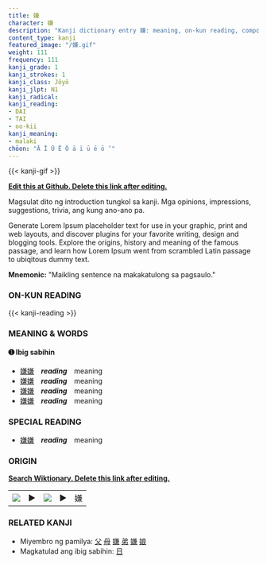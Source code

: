 ```yaml
---
title: 嫌
character: 嫌
description: "Kanji dictionary entry 嫌: meaning, on-kun reading, compounds, origin, related kanji"
content_type: kanji
featured_image: "/嫌.gif"
weight: 111
frequency: 111
kanji_grade: 1
kanji_strokes: 1
kanji_class: Jōyō
kanji_jlpt: N1
kanji_radical: 
kanji_reading: 
- DAI
- TAI
- oo-kii
kanji_meaning:
- malaki
chōon: "Ā Ī Ū Ē Ō ā ī ū ē ō ’"
---
```

[//]: # (Don't edit the line below. Kanji animated GIF code is automatically generated.)
{{< kanji-gif >}}

[//]: # (Edit below this line.)

**[Edit this at Github. Delete this link after editing.](https://github.com/tim0g/tim/tree/main/content/kanji/嫌/index.md)**

Magsulat dito ng introduction tungkol sa kanji. Mga opinions, impressions, suggestions, trivia, ang kung ano-ano pa.

Generate Lorem Ipsum placeholder text for use in your graphic, print and web layouts, and discover plugins for your favorite writing, design and blogging tools. Explore the origins, history and meaning of the famous passage, and learn how Lorem Ipsum went from scrambled Latin passage to ubiqitous dummy text.
 
**Mnemonic:** "Maikling sentence na makakatulong sa pagsaulo."

### ON-KUN READING

[//]: # (Don't edit the line below. ON-KUN READING code is automatically generated.)
{{< kanji-reading >}}

### MEANING & WORDS

#### ➊ **Ibig sabihin**
  - [嫌](../嫌)[嫌](../嫌)　***reading***　meaning
  - [嫌](../嫌)[嫌](../嫌)　***reading***　meaning
  - [嫌](../嫌)[嫌](../嫌)　***reading***　meaning
  - [嫌](../嫌)[嫌](../嫌)　***reading***　meaning

### SPECIAL READING
  - [嫌](../嫌)[嫌](../嫌)　***reading***　meaning

### ORIGIN

**[Search Wiktionary. Delete this link after editing.](https://wiktionary.org/wiki/嫌)**
<table class="kanji-table"><tr><td>
<img src="60px-嫌-bronze.svg.png">
</td><td>▶</td><td>
<img src="60px-嫌-oracle.svg.png">
</td><td>▶</td>
<td class="kanji-origin">嫌</td>
</tr></table>

### RELATED KANJI
- Miyembro ng pamilya: [父](../父) [母](../母) [嫌](../嫌) [弟](../弟) [嫌](../嫌) [娘](../娘)
- Magkatulad ang ibig sabihin: [日](../日)
